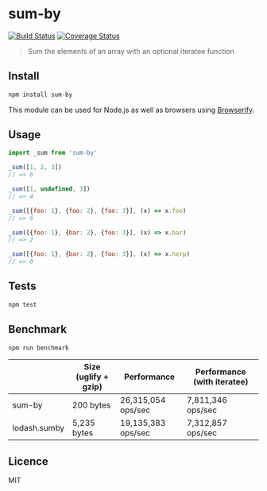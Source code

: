 # sum-by

[![Build Status](https://img.shields.io/travis/queicherius/sum-by.svg?style=flat-square)](https://travis-ci.org/queicherius/sum-by)
[![Coverage Status](https://img.shields.io/codecov/c/github/queicherius/sum-by/master.svg?style=flat-square)](https://codecov.io/github/queicherius/sum-by)

> Sum the elements of an array with an optional iteratee function

## Install

```bash
npm install sum-by
```

This module can be used for Node.js as well as browsers using [Browserify](https://github.com/substack/browserify-handbook#how-node_modules-works).

## Usage

```js
import _sum from 'sum-by'

_sum([1, 2, 3])
// => 6

_sum([1, undefined, 3])
// => 4

_sum([{foo: 1}, {foo: 2}, {foo: 3}], (x) => x.foo)
// => 6

_sum([{foo: 1}, {bar: 2}, {foo: 3}], (x) => x.bar)
// => 2

_sum([{foo: 1}, {bar: 2}, {foo: 3}], (x) => x.herp)
// => 0
```

## Tests

```bash
npm test
```

## Benchmark

```bash
npm run benchmark
```

|                       | Size (uglify + gzip) | Performance        | Performance (with iteratee) |
|-----------------------|----------------------|--------------------|-----------------------------|
| sum-by                | 200 bytes            | 26,315,054 ops/sec | 7,811,346 ops/sec           |
| lodash.sumby          | 5,235 bytes          | 19,135,383 ops/sec | 7,312,857 ops/sec           |

## Licence

MIT

